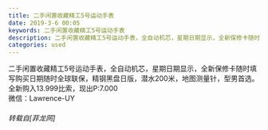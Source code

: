 ```yaml
---
title: 二手闲置收藏精工5号运动手表
date: 2019-3-6 00:05
keywords: 二手闲置收藏精工5号运动手表
description: 二手闲置收藏精工5号运动手表，全自动机芯，星期日期显示，全新保修卡随时填写购买日期随时全球联保，精钢黑盘日版，潜水200米，地图测量针，型男首选。全新购入13.999比索，现出P:7.000微信：Lawrence-UY
categories: used
---
```

<td class="t_f" id="postmessage_3164945">

二手闲置收藏精工5号运动手表，全自动机芯，星期日期显示，全新保修卡随时填写购买日期随时全球联保，精钢黑盘日版，潜水200米，地图测量针，型男首选。<br/>
全新购入13.999比索，现出P:7.000<br/>
微信：Lawrence-UY</td>
###### 转载自[菲龙网]